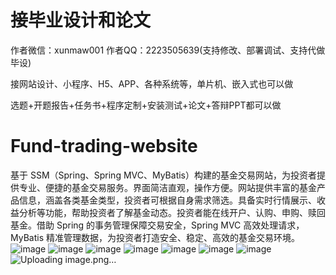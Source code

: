# 接毕业设计和论文
作者微信：xunmaw001  作者QQ：2223505639(支持修改、部署调试、支持代做毕设)

接网站设计、小程序、H5、APP、各种系统等，单片机、嵌入式也可以做

选题+开题报告+任务书+程序定制+安装测试+论文+答辩PPT都可以做
# Fund-trading-website
基于 SSM（Spring、Spring MVC、MyBatis）构建的基金交易网站，为投资者提供专业、便捷的基金交易服务。界面简洁直观，操作方便。网站提供丰富的基金产品信息，涵盖各类基金类型，投资者可根据自身需求筛选。具备实时行情展示、收益分析等功能，帮助投资者了解基金动态。投资者能在线开户、认购、申购、赎回基金。借助 Spring 的事务管理保障交易安全，Spring MVC 高效处理请求，MyBatis 精准管理数据，为投资者打造安全、稳定、高效的基金交易环境。 
![image](https://github.com/user-attachments/assets/b68fa549-5fa4-42f6-a132-fa47d2967fc5)
![image](https://github.com/user-attachments/assets/b3d6dd3e-5133-4f13-a7ec-3b874a3991b6)
![image](https://github.com/user-attachments/assets/7868bfc7-9e00-40db-add1-c5f5d6c3cb24)
![image](https://github.com/user-attachments/assets/fbb505fc-725e-4acd-b10f-6e6cc27906b8)
![image](https://github.com/user-attachments/assets/4436fe77-d9be-4544-b928-269f520324af)
![image](https://github.com/user-attachments/assets/239316b5-2b26-4f52-9ef9-bf2b18e0dd83)
![image](https://github.com/user-attachments/assets/f85dd40f-7409-48a2-9331-fbe08c2c99d5)
![Uploading image.png…]()
